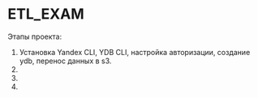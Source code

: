 # ETL_EXAM
Этапы проекта:
1. Установка Yandex CLI, YDB CLI, настройка авторизации, создание ydb, перенос данных в s3.
2.
3.
4.
